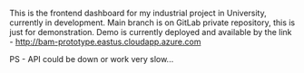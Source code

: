 This is the frontend dashboard for my industrial project in University, currently in development. Main branch is on GitLab private repository, this is just for demonstration.
Demo is currently deployed and available by the link - http://bam-prototype.eastus.cloudapp.azure.com

PS - API could be down or work very slow...
